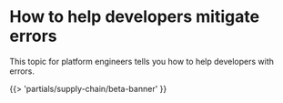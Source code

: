 # How to help developers mitigate errors

This topic for platform engineers tells you how to help developers with errors.

{{> 'partials/supply-chain/beta-banner' }}